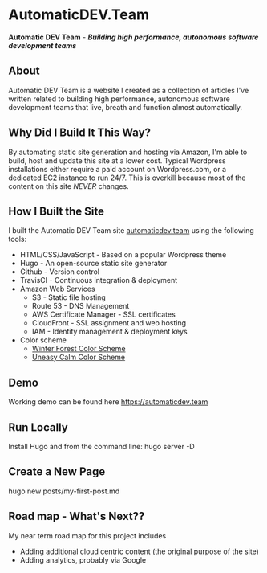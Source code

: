 # AutomaticDEV.Team #

**Automatic DEV Team** - **_Building high performance, autonomous software development teams_**

## About ##

Automatic DEV Team is a website I created as a collection of articles I've written
related to building high performance, autonomous software development teams that
live, breath and function almost automatically.

## Why Did I Build It This Way? ##

By automating static site generation and hosting via Amazon, I'm able to build, host and update
this site at a lower cost. Typical Wordpress installations either require a paid account on Wordpress.com, or a dedicated EC2 instance to run 24/7. This is overkill because most of the content on this site
*NEVER* changes.  

## How I Built the Site ##

I built the Automatic DEV Team site [automaticdev.team](https://automaticdev.team/) using the following tools:

* HTML/CSS/JavaScript - Based on a popular Wordpress theme
* Hugo - An open-source static site generator
* Github - Version control
* TravisCI - Continuous integration & deployment
* Amazon Web Services
  * S3 - Static file hosting
  * Route 53 - DNS Management
  * AWS Certificate Manager - SSL certificates
  * CloudFront - SSL assignment and web hosting
  * IAM - Identity management & deployment keys
* Color scheme
  * [Winter Forest Color Scheme](https://www.schemecolor.com/winter-forest.php)
  * [Uneasy Calm Color Scheme](https://www.schemecolor.com/uneasy-calm.php)
  
## Demo ##

Working demo can be found here https://automaticdev.team

## Run Locally ##

Install Hugo and from the command line:  hugo server -D

## Create a New Page ##

hugo new posts/my-first-post.md

## Road map - What's Next?? ##

My near term road map for this project includes

* Adding additional cloud centric content (the original purpose of the site)
* Adding analytics, probably via Google
